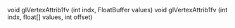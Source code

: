 void glVertexAttrib1fv (int indx, FloatBuffer values)
void glVertexAttrib1fv (int indx, float[] values, int offset)
